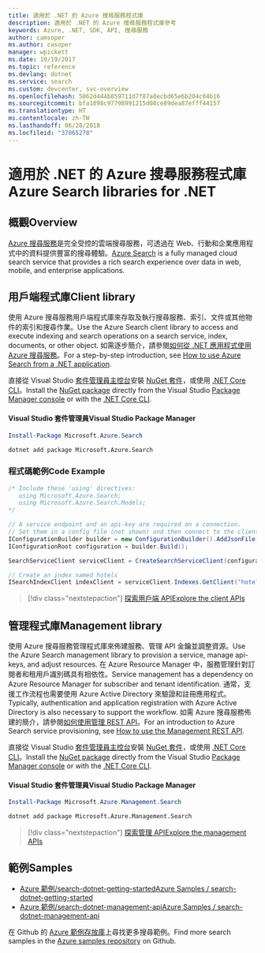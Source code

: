 ```yaml
---
title: 適用於 .NET 的 Azure 搜尋服務程式庫
description: 適用於 .NET 的 Azure 搜尋服務程式庫參考
keywords: Azure, .NET, SDK, API, 搜尋服務
author: camsoper
ms.author: casoper
manager: wpickett
ms.date: 10/19/2017
ms.topic: reference
ms.devlang: dotnet
ms.service: search
ms.custom: devcenter, svc-overview
ms.openlocfilehash: 5062d444b859711d7f87a0ecbd65e6b204c04b16
ms.sourcegitcommit: bfa1898c97798991215d08ce89dea87efff44157
ms.translationtype: HT
ms.contentlocale: zh-TW
ms.lasthandoff: 06/28/2018
ms.locfileid: "37065278"
---
```

# <a name="azure-search-libraries-for-net"></a><span data-ttu-id="44664-104">適用於 .NET 的 Azure 搜尋服務程式庫</span><span class="sxs-lookup"><span data-stu-id="44664-104">Azure Search libraries for .NET</span></span>

## <a name="overview"></a><span data-ttu-id="44664-105">概觀</span><span class="sxs-lookup"><span data-stu-id="44664-105">Overview</span></span>

<span data-ttu-id="44664-106">[Azure 搜尋服務](https://docs.microsoft.com/azure/search/search-what-is-azure-search)是完全受控的雲端搜尋服務，可透過在 Web、行動和企業應用程式中的資料提供豐富的搜尋體驗。</span><span class="sxs-lookup"><span data-stu-id="44664-106">[Azure Search](https://docs.microsoft.com/azure/search/search-what-is-azure-search) is a fully managed cloud search service that provides a rich search experience over data in web, mobile, and enterprise applications.</span></span>

## <a name="client-library"></a><span data-ttu-id="44664-107">用戶端程式庫</span><span class="sxs-lookup"><span data-stu-id="44664-107">Client library</span></span>

<span data-ttu-id="44664-108">使用 Azure 搜尋服務用戶端程式庫來存取及執行搜尋服務、索引、文件或其他物件的索引和搜尋作業。</span><span class="sxs-lookup"><span data-stu-id="44664-108">Use the Azure Search client library to access and execute indexing and search operations on a search service, index, documents, or other object.</span></span> <span data-ttu-id="44664-109">如需逐步簡介，請參閱[如何從 .NET 應用程式使用 Azure 搜尋服務](https://docs.microsoft.com/azure/search/search-howto-dotnet-sdk)。</span><span class="sxs-lookup"><span data-stu-id="44664-109">For a step-by-step introduction, see [How to use Azure Search from a .NET application](https://docs.microsoft.com/azure/search/search-howto-dotnet-sdk).</span></span>

<span data-ttu-id="44664-110">直接從 Visual Studio [套件管理員主控台][PackageManager]安裝 [NuGet 套件](https://www.nuget.org/packages/Microsoft.Azure.Search)，或使用 [.NET Core CLI][DotNetCLI]。</span><span class="sxs-lookup"><span data-stu-id="44664-110">Install the [NuGet package](https://www.nuget.org/packages/Microsoft.Azure.Search) directly from the Visual Studio [Package Manager console][PackageManager] or with the [.NET Core CLI][DotNetCLI].</span></span>

#### <a name="visual-studio-package-manager"></a><span data-ttu-id="44664-111">Visual Studio 套件管理員</span><span class="sxs-lookup"><span data-stu-id="44664-111">Visual Studio Package Manager</span></span>

```powershell
Install-Package Microsoft.Azure.Search
```

```bash
dotnet add package Microsoft.Azure.Search
```

### <a name="code-example"></a><span data-ttu-id="44664-112">程式碼範例</span><span class="sxs-lookup"><span data-stu-id="44664-112">Code Example</span></span>

```csharp
/* Include these 'using' directives:
   using Microsoft.Azure.Search;
   using Microsoft.Azure.Search.Models;
*/

// A service endpoint and an api-key are required on a connection.
// Set them in a config file (not shown) and then connect to the client.
IConfigurationBuilder builder = new ConfigurationBuilder().AddJsonFile("appsettings.json");
IConfigurationRoot configuration = builder.Build();

SearchServiceClient serviceClient = CreateSearchServiceClient(configuration);

// Create an index named hotels
ISearchIndexClient indexClient = serviceClient.Indexes.GetClient("hotels");

```

> [!div class="nextstepaction"]
> [<span data-ttu-id="44664-113">探索用戶端 API</span><span class="sxs-lookup"><span data-stu-id="44664-113">Explore the client APIs</span></span>](/dotnet/api/overview/azure/search/client)


## <a name="management-library"></a><span data-ttu-id="44664-114">管理程式庫</span><span class="sxs-lookup"><span data-stu-id="44664-114">Management library</span></span>

<span data-ttu-id="44664-115">使用 Azure 搜尋服務管理程式庫來佈建服務、管理 API 金鑰並調整資源。</span><span class="sxs-lookup"><span data-stu-id="44664-115">Use the Azure Search management library to provision a service, manage api-keys, and adjust resources.</span></span> <span data-ttu-id="44664-116">在 Azure Resource Manager 中，服務管理針對訂閱者和租用戶識別碼具有相依性。</span><span class="sxs-lookup"><span data-stu-id="44664-116">Service management has a dependency on Azure Resource Manager for subscriber and tenant identification.</span></span> <span data-ttu-id="44664-117">通常，支援工作流程也需要使用 Azure Active Directory 來驗證和註冊應用程式。</span><span class="sxs-lookup"><span data-stu-id="44664-117">Typically, authentication and application registration with Azure Active Directory is also necessary to support the workflow.</span></span> <span data-ttu-id="44664-118">如需 Azure 搜尋服務佈建的簡介，請參閱[如何使用管理 REST API](https://docs.microsoft.com/rest/api/searchmanagement/search-howto-management-rest-api)。</span><span class="sxs-lookup"><span data-stu-id="44664-118">For an introduction to Azure Search service provisioning, see [How to use the Management REST API](https://docs.microsoft.com/rest/api/searchmanagement/search-howto-management-rest-api).</span></span>

<span data-ttu-id="44664-119">直接從 Visual Studio [套件管理員主控台][PackageManager]安裝 [NuGet 套件](https://www.nuget.org/packages/Microsoft.Azure.Management.Search)，或使用 [.NET Core CLI][DotNetCLI]。</span><span class="sxs-lookup"><span data-stu-id="44664-119">Install the [NuGet package](https://www.nuget.org/packages/Microsoft.Azure.Management.Search) directly from the Visual Studio [Package Manager console][PackageManager] or with the [.NET Core CLI][DotNetCLI].</span></span>

#### <a name="visual-studio-package-manager"></a><span data-ttu-id="44664-120">Visual Studio 套件管理員</span><span class="sxs-lookup"><span data-stu-id="44664-120">Visual Studio Package Manager</span></span>

```powershell
Install-Package Microsoft.Azure.Management.Search
```

```bash
dotnet add package Microsoft.Azure.Management.Search
```

> [!div class="nextstepaction"]
> [<span data-ttu-id="44664-121">探索管理 API</span><span class="sxs-lookup"><span data-stu-id="44664-121">Explore the management APIs</span></span>](/dotnet/api/overview/azure/search/management)

## <a name="samples"></a><span data-ttu-id="44664-122">範例</span><span class="sxs-lookup"><span data-stu-id="44664-122">Samples</span></span>

 + [<span data-ttu-id="44664-123">Azure 範例/search-dotnet-getting-started</span><span class="sxs-lookup"><span data-stu-id="44664-123">Azure Samples / search-dotnet-getting-started</span></span>](https://github.com/Azure-Samples/search-dotnet-getting-started)
 + [<span data-ttu-id="44664-124">Azure 範例/search-dotnet-management-api</span><span class="sxs-lookup"><span data-stu-id="44664-124">Azure Samples / search-dotnet-management-api</span></span>](https://github.com/Azure-Samples/search-dotnet-management-api)

<span data-ttu-id="44664-125">在 Github 的 [Azure 範例存放庫](https://github.com/Azure-Samples/)上尋找更多搜尋範例。</span><span class="sxs-lookup"><span data-stu-id="44664-125">Find more search samples in the [Azure samples repository](https://github.com/Azure-Samples/) on Github.</span></span>

[PackageManager]: https://docs.microsoft.com/nuget/tools/package-manager-console
[DotNetCLI]: https://docs.microsoft.com/dotnet/core/tools/dotnet-add-package
